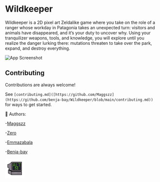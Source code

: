 
# Wildkeeper

Wildkeeper is a 2D pixel art Zeldalike game where you take on the role of a ranger whose workday in Patagonia takes an unexpected turn: visitors and animals have disappeared, and it’s your duty to uncover why. Using your tranquilizer weapons, tools, and knowledge, you will explore until you realize the danger lurking there: mutations threaten to take over the park, expand, and destroy everything.




![App Screenshot](https://images.unsplash.com/photo-1448375240586-882707db888b?q=80&w=1470&auto=format&fit=crop&ixlib=rb-4.0.3&ixid=M3wxMjA3fDB8MHxwaG90by1wYWdlfHx8fGVufDB8fHx8fA%3D%3D)


## Contributing

Contributions are always welcome!

See `[contributing.md]([https://github.com/Maggszz](https://github.com/benja-bay/Wildkeeper/blob/main/contributing.md))` for ways to get started.

👥 Authors:

-[Maggszz](https://github.com/Maggszz)

-[Zero](https://github.com/Zero10903)

-[Emmazabala](https://github.com/emmazabala)

-[Benja-bay](https://github.com/benja-bay)

<img src="Assets/Sprites/Logo/Altf4.png" alt="AltF4_Logo" width="64" height="64">
